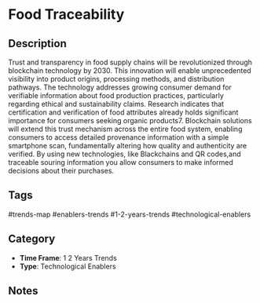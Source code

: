 # Food Traceability

## Description
Trust and transparency in food supply chains will be revolutionized through blockchain technology by 2030. This innovation will enable unprecedented visibility into product origins, processing methods, and distribution pathways. The technology addresses growing consumer demand for verifiable information about food production practices, particularly regarding ethical and sustainability claims. Research indicates that certification and verification of food attributes already holds significant importance for consumers seeking organic products7. Blockchain solutions will extend this trust mechanism across the entire food system, enabling consumers to access detailed provenance information with a simple smartphone scan, fundamentally altering how quality and authenticity are verified.   By using new technologies, like Blackchains and QR codes,and  traceable souring information you allow consumers to make informed decisions about their purchases.

## Tags
#trends-map #enablers-trends #1-2-years-trends #technological-enablers

## Category
- **Time Frame**: 1 2 Years Trends
- **Type**: Technological Enablers

## Notes
<!-- Add your notes here -->
